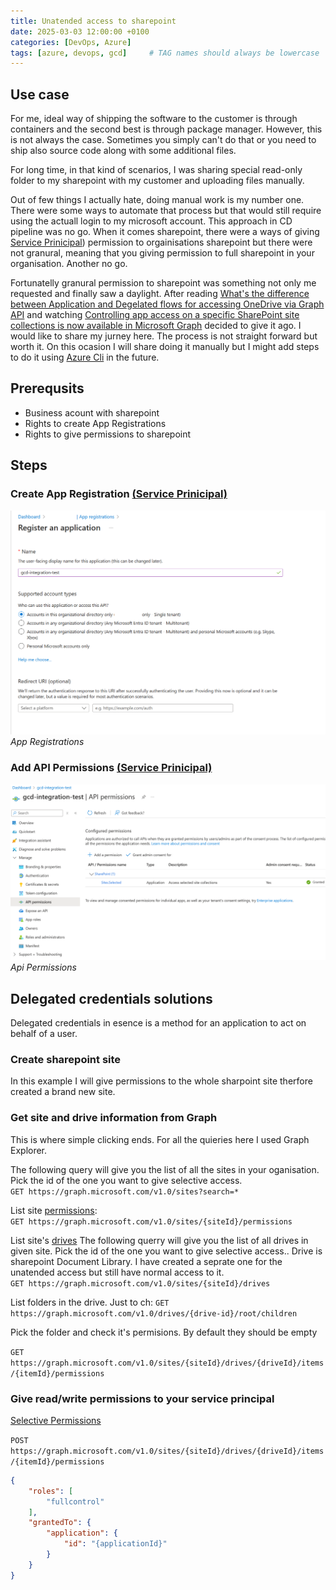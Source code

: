 ```yaml
---
title: Unatended access to sharepoint
date: 2025-03-03 12:00:00 +0100
categories: [DevOps, Azure]
tags: [azure, devops, gcd]     # TAG names should always be lowercase
---
```

## Use case
For me, ideal way of shipping the software to the customer is through containers and the second best is through package manager. However, this is not always the case. Sometimes you simply can't do that or you need to ship also source code along with some additional files. 

For long time, in that kind of scenarios, I was sharing special read-only folder to my sharepoint with my customer and uploading files manually. 

Out of few things I actually hate, doing manual work is my number one. There were some ways to automate that process but that would still require using the actuall login to my microsoft account. This approach in CD pipeline was no go. When it comes sharepoint, there were a ways of giving [Service Prinicipal](https://learn.microsoft.com/en-us/entra/identity-platform/app-objects-and-service-principals?tabs=browser)) permission to orgainisations sharepoint but there were not granural, meaning that you giving permission to full sharepoint in your organisation. Another no go.

Fortunatelly granural permission to sharepoint was something not only me requested and finally saw a daylight. After reading [What's the difference between Application and Degelated flows for accessing OneDrive via Graph API](https://marczak.io/posts/2023/03/azure-ad-graph-application-vs-delegated-flow/) and watching [Controlling app access on a specific SharePoint site collections is now available in Microsoft Graph](https://devblogs.microsoft.com/microsoft365dev/controlling-app-access-on-specific-sharepoint-site-collections/?WT.mc_id=AZ-MVP-5003556) decided to give it ago. I would like to share my jurney here. The process is not straight forward but worth it. On this ocasion I will share doing it manually but I might add steps to do it using [Azure Cli](https://learn.microsoft.com/en-us/cli/azure/) in the future.


## Prerequsits
* Business acount with sharepoint
* Rights to create App Registrations
* Rights to give permissions to sharepoint

## Steps
### Create App Registration [(Service Prinicipal)](https://learn.microsoft.com/en-us/entra/identity-platform/app-objects-and-service-principals?tabs=browser)
![app registrations](/assets/img/2025-03/app-registration.png)
*App Registrations*

### Add API Permissions [(Service Prinicipal)](https://learn.microsoft.com/en-us/entra/identity-platform/app-objects-and-service-principals?tabs=browser)
![app registrations](/assets/img/2025-03/api-permission.png)
*Api Permissions*

## Delegated credentials solutions
Delegated credentials in esence is a method for an application to act on behalf of a user. 

### Create sharepoint site
In this example I will give permissions to the whole sharpoint site therfore created a brand new site.

### Get site and drive information from Graph
This is where simple clicking ends. For all the quieries here I used Graph Explorer.

The following query will give you the list of all the sites in your oganisation. Pick the id of the one you want to give selective access.<br>
`GET https://graph.microsoft.com/v1.0/sites?search=*`

List site [permissions](https://learn.microsoft.com/en-us/graph/api/site-list-permissions?view=graph-rest-1.0&tabs=http):<br>
`GET https://graph.microsoft.com/v1.0/sites/{siteId}/permissions`

List site's [drives](https://learn.microsoft.com/en-us/graph/api/drive-list?view=graph-rest-1.0&tabs=http)
The following querry will give you the list of all drives in given site. Pick the id of the one you want to give selective access..
Drive is sharepoint Document Library. I have created a seprate one for the unatended access but still have normal access to it.<br>
`GET https://graph.microsoft.com/v1.0/sites/{siteId}/drives`

List folders in the drive. Just to ch:
`GET https://graph.microsoft.com/v1.0/drives/{drive-id}/root/children`

Pick the folder and check it's permisions. By default they should be empty

`GET https://graph.microsoft.com/v1.0/sites/{siteId}/drives/{driveId}/items/{itemId}/permissions`

### Give read/write permissions to your service principal
[Selective Permissions](https://learn.microsoft.com/en-us/graph/permissions-selected-overview?tabs=http)


`POST https://graph.microsoft.com/v1.0/sites/{siteId}/drives/{driveId}/items/{itemId}/permissions`
``` json
{
    "roles": [
        "fullcontrol"
    ],
    "grantedTo": {
        "application": {
            "id": "{applicationId}"
        }
    }
}
```

